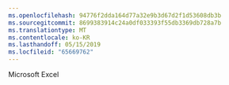 ```yaml
---
ms.openlocfilehash: 94776f2dda164d77a32e9b3d67d2f1d53608db3b
ms.sourcegitcommit: 8699383914c24a0df033393f55db3369db728a7b
ms.translationtype: MT
ms.contentlocale: ko-KR
ms.lasthandoff: 05/15/2019
ms.locfileid: "65669762"
---
```

Microsoft Excel
